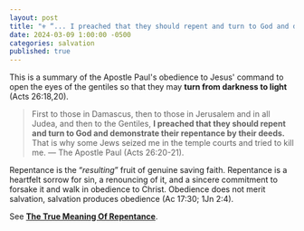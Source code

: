 ```yaml
---
layout: post
title: "⚜️ “... I preached that they should repent and turn to God and demonstrate their repentance by their deeds.”" ― The Great Summary Of The Apostles Pauls Ministry
date: 2024-03-09 1:00:00 -0500
categories: salvation
published: true
---
```


This is a summary of the Apostle Paul's obedience to Jesus' command to open the eyes of the gentiles so that they may **turn from darkness to light** (Acts 26:18,20).

> First to those in Damascus, then to those in Jerusalem and in all Judea, and then to the Gentiles, **I preached that they should repent and turn to God and demonstrate their repentance by their deeds.** That is why some Jews seized me in the temple courts and tried to kill me. &mdash; The Apostle Paul (Acts 26:20-21).

Repentance is the &ldquo;*resulting*&rdquo; fruit of genuine saving faith. Repentance is a heartfelt sorrow for sin, a renouncing of it, and a sincere commitment to forsake it and walk in obedience to Christ. Obedience does not merit salvation, salvation produces obedience (Ac 17:30; 1Jn 2:4).

See [**The True Meaning Of Repentance**](https://sevenshepherd.github.io/repentance/).


<script>
    var refTagger = {
        settings: {
            bibleVersion: 'ESV'
        }
    }; 

    (function(d, t) {
        var n=d.querySelector('[nonce]');
        refTagger.settings.nonce = n && (n.nonce||n.getAttribute('nonce'));
        var g = d.createElement(t), s = d.getElementsByTagName(t)[0];
        g.src = 'https://api.reftagger.com/v2/RefTagger.js';
        g.nonce = refTagger.settings.nonce;
        s.parentNode.insertBefore(g, s);
    }(document, 'script'));
</script>
